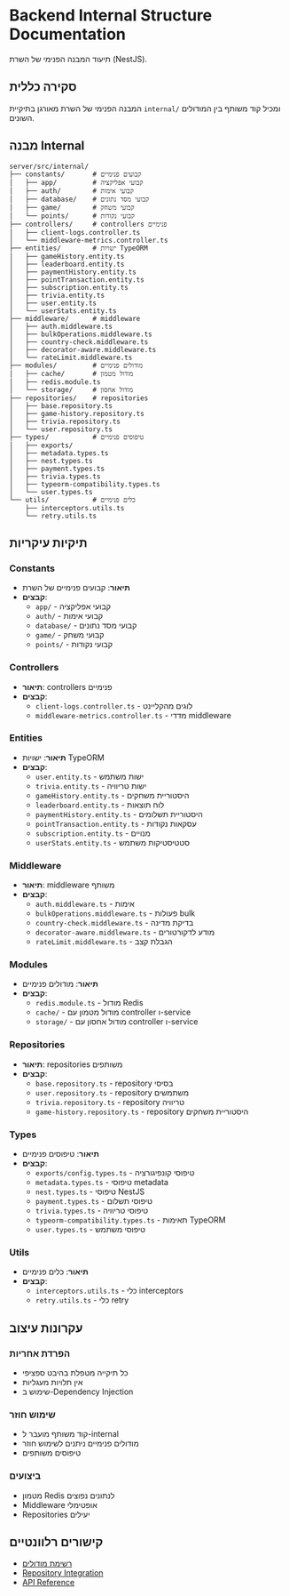 # Backend Internal Structure Documentation

תיעוד המבנה הפנימי של השרת (NestJS).

## סקירה כללית

המבנה הפנימי של השרת מאורגן בתיקיית `internal/` ומכיל קוד משותף בין המודולים השונים.

## מבנה Internal

```
server/src/internal/
├── constants/       # קבועים פנימיים
│   ├── app/         # קבועי אפליקציה
│   ├── auth/        # קבועי אימות
│   ├── database/    # קבועי מסד נתונים
│   ├── game/        # קבועי משחק
│   └── points/      # קבועי נקודות
├── controllers/     # controllers פנימיים
│   ├── client-logs.controller.ts
│   └── middleware-metrics.controller.ts
├── entities/        # ישויות TypeORM
│   ├── gameHistory.entity.ts
│   ├── leaderboard.entity.ts
│   ├── paymentHistory.entity.ts
│   ├── pointTransaction.entity.ts
│   ├── subscription.entity.ts
│   ├── trivia.entity.ts
│   ├── user.entity.ts
│   └── userStats.entity.ts
├── middleware/      # middleware
│   ├── auth.middleware.ts
│   ├── bulkOperations.middleware.ts
│   ├── country-check.middleware.ts
│   ├── decorator-aware.middleware.ts
│   └── rateLimit.middleware.ts
├── modules/         # מודולים פנימיים
│   ├── cache/       # מודול מטמון
│   ├── redis.module.ts
│   └── storage/     # מודול אחסון
├── repositories/    # repositories
│   ├── base.repository.ts
│   ├── game-history.repository.ts
│   ├── trivia.repository.ts
│   └── user.repository.ts
├── types/           # טיפוסים פנימיים
│   ├── exports/
│   ├── metadata.types.ts
│   ├── nest.types.ts
│   ├── payment.types.ts
│   ├── trivia.types.ts
│   ├── typeorm-compatibility.types.ts
│   └── user.types.ts
└── utils/           # כלים פנימיים
    ├── interceptors.utils.ts
    └── retry.utils.ts
```

## תיקיות עיקריות

### Constants
- **תיאור**: קבועים פנימיים של השרת
- **קבצים**:
  - `app/` - קבועי אפליקציה
  - `auth/` - קבועי אימות
  - `database/` - קבועי מסד נתונים
  - `game/` - קבועי משחק
  - `points/` - קבועי נקודות

### Controllers
- **תיאור**: controllers פנימיים
- **קבצים**:
  - `client-logs.controller.ts` - לוגים מהקליינט
  - `middleware-metrics.controller.ts` - מדדי middleware

### Entities
- **תיאור**: ישויות TypeORM
- **קבצים**:
  - `user.entity.ts` - ישות משתמש
  - `trivia.entity.ts` - ישות טריוויה
  - `gameHistory.entity.ts` - היסטוריית משחקים
  - `leaderboard.entity.ts` - לוח תוצאות
  - `paymentHistory.entity.ts` - היסטוריית תשלומים
  - `pointTransaction.entity.ts` - עסקאות נקודות
  - `subscription.entity.ts` - מנויים
  - `userStats.entity.ts` - סטטיסטיקות משתמש

### Middleware
- **תיאור**: middleware משותף
- **קבצים**:
  - `auth.middleware.ts` - אימות
  - `bulkOperations.middleware.ts` - פעולות bulk
  - `country-check.middleware.ts` - בדיקת מדינה
  - `decorator-aware.middleware.ts` - מודע לדקורטורים
  - `rateLimit.middleware.ts` - הגבלת קצב

### Modules
- **תיאור**: מודולים פנימיים
- **קבצים**:
  - `redis.module.ts` - מודול Redis
  - `cache/` - מודול מטמון עם controller ו-service
  - `storage/` - מודול אחסון עם controller ו-service

### Repositories
- **תיאור**: repositories משותפים
- **קבצים**:
  - `base.repository.ts` - repository בסיסי
  - `user.repository.ts` - repository משתמשים
  - `trivia.repository.ts` - repository טריוויה
  - `game-history.repository.ts` - repository היסטוריית משחקים

### Types
- **תיאור**: טיפוסים פנימיים
- **קבצים**:
  - `exports/config.types.ts` - טיפוסי קונפיגורציה
  - `metadata.types.ts` - טיפוסי metadata
  - `nest.types.ts` - טיפוסי NestJS
  - `payment.types.ts` - טיפוסי תשלום
  - `trivia.types.ts` - טיפוסי טריוויה
  - `typeorm-compatibility.types.ts` - תאימות TypeORM
  - `user.types.ts` - טיפוסי משתמש

### Utils
- **תיאור**: כלים פנימיים
- **קבצים**:
  - `interceptors.utils.ts` - כלי interceptors
  - `retry.utils.ts` - כלי retry

## עקרונות עיצוב

### הפרדת אחריות
- כל תיקייה מטפלת בהיבט ספציפי
- אין תלויות מעגליות
- שימוש ב-Dependency Injection

### שימוש חוזר
- קוד משותף מועבר ל-internal
- מודולים פנימיים ניתנים לשימוש חוזר
- טיפוסים משותפים

### ביצועים
- מטמון Redis לנתונים נפוצים
- Middleware אופטימלי
- Repositories יעילים

## קישורים רלוונטיים

- [רשימת מודולים](./FEATURES.md)
- [Repository Integration](./REPOSITORY_INTEGRATION.md)
- [API Reference](./API_REFERENCE.md)
